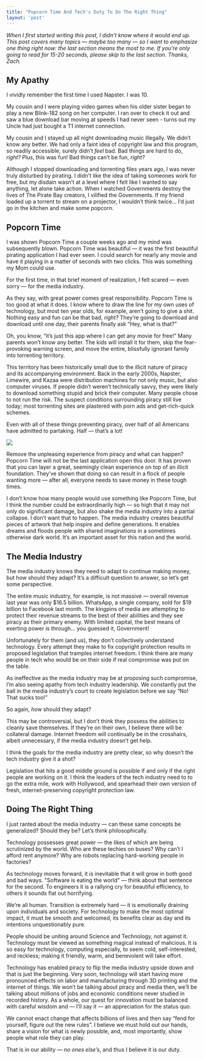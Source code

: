 ```yaml
---
title: "Popcorn Time And Tech's Duty To Do The Right Thing"
layout: 'post'
---
```


*When I first started writing this post, I didn’t know where it would end up. This post covers many topics — maybe too many — so I want to emphasize one thing right now: the last section means the most to me. If you’re only going to read for 15-20 seconds, please skip to the last section. Thanks, Zach.*

My Apathy
---------

I vividly remember the first time I used Napster. I was 10.

My cousin and I were playing video games when his older sister began to play a new Blink-182 song on her computer. I ran over to check it out and saw a blue download bar moving at speeds I had never seen - turns out my Uncle had just bought a T1 internet connection.    

My cousin and I stayed up all night downloading music illegally. We didn’t know any better. We had only a faint idea of copyright law and this program, so readily accessible, surely didn’t *feel* bad. Bad things are hard to do, *right?* Plus, this was fun! Bad things can’t be fun, *right?*

Although I stopped downloading and torrenting files years ago, I was never truly disturbed by pirating. I didn’t like the idea of taking someones work for free, but my disdain wasn’t at a level where I felt like I wanted to say anything, let alone take action. When I watched Governments destroy the lives of The Pirate Bay creators, I vilified the Governments. If my friend loaded up a torrent to stream on a projector, I wouldn’t think twice… I’d just go in the kitchen and make some popcorn.

Popcorn Time
------------

I was shown Popcorn Time a couple weeks ago and my mind was subsequently blown. Popcorn Time was beautiful — it was the first beautiful pirating application I had ever seen. I could search for nearly any movie and have it playing in a matter of seconds with two clicks. This was something my Mom could use.

For the first time, in that brief moment of realization, I felt scared — even sorry — for the media industry.

As they say, with great power comes great responsibility. Popcorn Time is too good at what it does. I know where to draw the line for my own uses of technology, but most ten year olds, for example, aren’t going to give a shit. Nothing easy and fun can be that bad, *right?* They’re going to download and download until one day, their parents finally ask “Hey, what is that?”

Oh, you know, “it’s just this app where I can get any movie for free!” Many parents won’t know any better. The kids will install it for them, skip the fear-provoking warning screen, and move the entire, blissfully ignorant family into torrenting territory.

This territory has been historically small due to the illicit nature of piracy and its accompanying environment. Back in the early 2000s, Napster, Limewire, and Kazaa were distribution machines for not only music, but also computer viruses. If people didn’t weren’t technically savvy, they were likely to download something stupid and brick their computer. Many people chose to not run the risk. The suspect conditions surrounding piracy still live today; most torrenting sites are plastered with porn ads and get-rich-quick schemes.

Even with all of these things preventing piracy, over half of all Americans have admitted to partaking. Half — that’s a lot!

<img src="http://images.dailytech.com/nimage/Piracy_Percentages_Wide.png">

Remove the unpleasing experience from piracy and what can happen? Popcorn Time will not be the last application open this door. It has proven that you can layer a great, seemingly clean experience on top of an illicit foundation. They’ve shown that doing so can result in a flock of people wanting more — after all, everyone needs to save money in these tough times.

I don’t know how many people would use something like Popcorn Time, but I think the number could be extraordinarily high — so high that it may not only do significant damage, but also shake the media industry into a partial collapse. I don’t want that to happen. The media industry creates beautiful pieces of artwork that help inspire and define generations. It enables dreams and floods people with shared imaginations in a sometimes otherwise dark world. It’s an important asset for this nation and the world.

The Media Industry
------------------

The media industry knows they need to adapt to continue making money, but how should they adapt? It’s a difficult question to answer, so let’s get some perspective.

The entire music industry, for example, is not massive — overall revenue last year was only $16.5 billion. WhatsApp, a single company, sold for $19 billion to Facebook last month. The kingpins of media are attempting to protect their revenue streams to the best of their abilities and they see piracy as their primary enemy. With limited capital, the best means of exerting power is through… you guessed it, Government!

Unfortunately for them (and us), they don’t collectively understand technology. Every attempt they make to fix copyright protection results in proposed legislation that tramples internet freedom. I think there are many people in tech who would be on their side if real compromise was put on the table.

As ineffective as the media industry may be at proposing such compromise, I’m also seeing apathy from tech industry leadership. We constantly put the ball in the media industry’s court to create legislation before we say “No! That sucks too!”

So again, *how* should they adapt?

This may be controversial, but I don’t think they possess the abilities to cleanly save themselves. If they’re on their own, I believe there will be collateral damage. Internet freedom will continually be in the crosshairs, albeit unnecessary, if the media industry doesn’t get help.

I think the goals for the media industry are pretty clear, so why doesn’t the tech industry give it a shot?

Legislation that hits a good middle ground is possible if and only if the right people are working on it. I think the leaders of the tech industry need to to go the extra mile, work with Hollywood, and spearhead their own version of fresh, internet-preserving copyright protection law.

Doing The Right Thing
---------------------

I just ranted about the media industry — can these same concepts be generalized? Should they be? Let’s think philosophically.

Technology possesses great power — the likes of which are being scrutinized by the world. Who are these techies on buses? Why can’t I afford rent anymore? Why are robots replacing hard-working people in factories?

As technology moves forward, it is inevitable that it will grow in both good and bad ways. "Software is eating the world" — think about that sentence for the second. To engineers it is a rallying cry for beautiful efficiency, to others it sounds flat out horrifying.

We’re all human. Transition is extremely hard — it is emotionally draining upon individuals and society. For technology to make the most optimal impact, it must be smooth and welcomed, its benefits clear as day and its intentions unquestionably pure.

People should be uniting around Science and Technology, not against it. Technology must be viewed as something magical instead of malicious. It is so easy for technology, computing especially, to seem cold, self-interested, and reckless; making it friendly, warm, and benevolent will take effort. 

Technology has enabled piracy to flip the media industry upside down and that is just the beginning. Very soon, technology will start having more pronounced effects on labor and manufacturing through 3D printing and the internet of things. We won’t be talking about piracy and media then, we’ll be talking about millions of jobs and economic conditions never studied in recorded history. As a whole, our quest for innovation must be balanced with careful wisdom and — I’ll say it — an appreciation for the status quo.

We cannot enact change that affects billions of lives and then say “fend for yourself, figure out the new rules”. I believe we must hold out our hands, share   a vision for what is newly possible, and, most importantly, show people what role they can play.

That is in our ability — *no ones else’s*, and thus I believe it is our duty.
